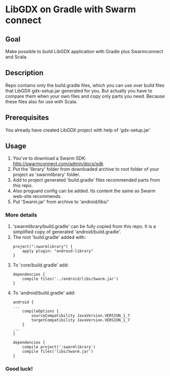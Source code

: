 LibGDX on Gradle with Swarm connect
===============
## Goal
Make possible to build LibGDX application with Gradle plus Swarmconnect and Scala.

## Description
Repo contains only the build.gradle files, which you can use over build files that LibGDX gdx-setup.jar generated for you. 
But actually you have to compare them when your own files and copy only parts you need.
Because these files also for use with Scala.

## Prerequisites
You already have created LibGDX project with help of 'gdx-setup.jar'

## Usage
1. You've to download a Swarm SDK: http://swarmconnect.com/admin/docs/sdk
2. Put the 'library' folder from downloaded archive to root folder of your project as 'swarmlibrary' folder.
3. Add to project generated 'build.gradle' files recommended parts from this repo.
4. Also proguard config can be added. Its content the same as Swarm web-site recommends.
5. Put 'Swarm.jar' from archive to 'android/libs/'

### More details
1. 'swarmlibrary/build.gradle' can be fully copied from this repo. It is a simplified copy of generated 'android/build.gradle'.
2. The root 'build.gradle' added with:
	```
	project(":swarmlibrary") {
		apply plugin: "android-library"
	}
	```
3. To 'core/build.gradle' add:
	```
	dependencies {
		compile files('../android/libs/Swarm.jar')
	}
	```
4. To 'android/build.gradle' add:
	```
	android {
	...
		compileOptions {
			sourceCompatibility JavaVersion.VERSION_1_7
			targetCompatibility JavaVersion.VERSION_1_7
		}
	...
	}
	
	dependencies {
		compile project(':swarmlibrary')
		compile files('libs/Swarm.jar')
	}
	```
	
### Good luck!